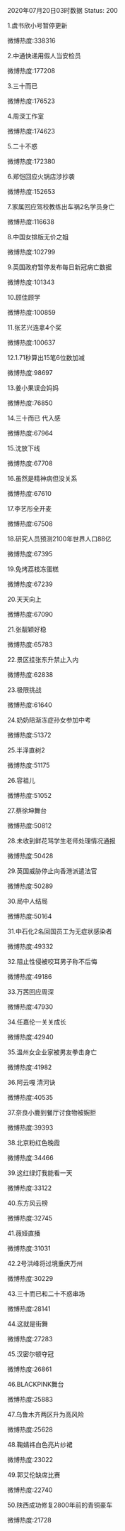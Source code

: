 2020年07月20日03时数据
Status: 200

1.虞书欣小号暂停更新

微博热度:338316

2.中通快递用假人当安检员

微博热度:177208

3.三十而已

微博热度:176523

4.周深工作室

微博热度:174623

5.二十不惑

微博热度:172380

6.郑恺回应火锅店涉抄袭

微博热度:152653

7.家属回应驾校教练出车祸2名学员身亡

微博热度:116638

8.中国女排版无价之姐

微博热度:102799

9.英国政府暂停发布每日新冠病亡数据

微博热度:101343

10.顾佳顾学

微博热度:100859

11.张艺兴连拿4个奖

微博热度:100637

12.1.71秒算出15笔6位数加减

微博热度:98697

13.姜小果误会妈妈

微博热度:76850

14.三十而已 代入感

微博热度:67964

15.沈放下线

微博热度:67708

16.虽然是精神病但没关系

微博热度:67610

17.李艺彤全开麦

微博热度:67508

18.研究人员预测2100年世界人口88亿

微博热度:67395

19.免烤荔枝冻蛋糕

微博热度:67239

20.天天向上

微博热度:67090

21.张靓颖好稳

微博热度:65783

22.景区挂张东升禁止入内

微博热度:62838

23.极限挑战

微博热度:61640

24.奶奶陪渐冻症孙女参加中考

微博热度:51372

25.半泽直树2

微博热度:51175

26.容祖儿

微博热度:51052

27.蔡徐坤舞台

微博热度:50812

28.未收到鲜花骂学生老师处理情况通报

微博热度:50428

29.英国威胁停止向香港派遣法官

微博热度:50289

30.局中人结局

微博热度:50164

31.中石化2名回国员工为无症状感染者

微博热度:49332

32.阻止性侵被咬耳男子称不后悔

微博热度:49186

33.万茜回应周深

微博热度:47930

34.任嘉伦一关关成长

微博热度:42940

35.温州女企业家被男友拳击身亡

微博热度:41982

36.阿云嘎 清河诀

微博热度:40535

37.奈良小鹿到餐厅讨食物被婉拒

微博热度:39393

38.北京粉红色晚霞

微博热度:34466

39.这红绿灯我能看一天

微博热度:33122

40.东方风云榜

微博热度:32745

41.薇娅直播

微博热度:31031

42.2号洪峰将过境重庆万州

微博热度:30229

43.三十而已和二十不惑串场

微博热度:28141

44.这就是街舞

微博热度:27283

45.汉密尔顿夺冠

微博热度:26861

46.BLACKPINK舞台

微博热度:25883

47.乌鲁木齐两区升为高风险

微博热度:25628

48.鞠婧祎白色亮片纱裙

微博热度:23022

49.郭艾伦缺席比赛

微博热度:22740

50.陕西成功修复2800年前的青铜豪车

微博热度:21728

